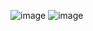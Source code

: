 ![image](https://64.media.tumblr.com/f7916559bd304b618b0ac7a896eebf84/8223a24c40a20be7-5a/s500x750/2e2d795fa6f22fd25caa5a5532ada9e9ce29cdb6.pnj)
![image](https://64.media.tumblr.com/73eb0dd6d85d954bf0a25776cb40e302/8223a24c40a20be7-28/s640x960/070506bea421be769d6652f1353f563537a2f381.pnj)
